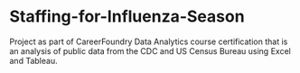 # Staffing-for-Influenza-Season
Project as part of CareerFoundry Data Analytics course certification that is an analysis of public data from the CDC and US Census Bureau using Excel and Tableau.
